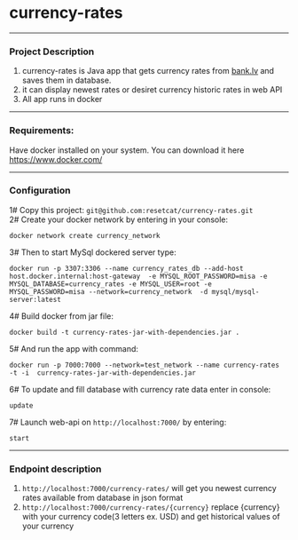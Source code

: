 # currency-rates
---
### Project Description
1. currency-rates is Java app that gets currency rates from [bank.lv](https://www.bank.lv/statistika/valutu-kursi/aktualie) and saves them in database.
2. it can display newest rates or desiret currency historic rates in web API 
3. All app runs in docker

---

### Requirements:
Have docker installed on your system. You can download it here https://www.docker.com/

---
### Configuration
1# Copy this project: `git@github.com:resetcat/currency-rates.git`<br />
2# Create your docker network by entering in your console: 

    docker network create currency_network
3# Then to start MySql dockered server type:

    docker run -p 3307:3306 --name currency_rates_db --add-host host.docker.internal:host-gateway  -e MYSQL_ROOT_PASSWORD=misa -e MYSQL_DATABASE=currency_rates -e MYSQL_USER=root -e MYSQL_PASSWORD=misa --network=currency_network  -d mysql/mysql-server:latest    
4# Build docker from jar file:

    docker build -t currency-rates-jar-with-dependencies.jar .
5# And run the app with command:

    docker run -p 7000:7000 --network=test_network --name currency-rates  -t -i  currency-rates-jar-with-dependencies.jar
6# To update and fill database with currency rate data enter in console:

    update
7# Launch web-api on `http://localhost:7000/` by entering:

    start
    
---
### Endpoint description
1. `http://localhost:7000/currency-rates/` will get you newest currency rates available from database in json format
2. `http://localhost:7000/currency-rates/{currency}` replace {currency} with your currency code(3 letters ex. USD) and get historical values of your currency
